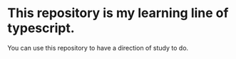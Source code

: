 # This repository is my learning line of typescript.

You can use this repository to have a direction of study to do.
